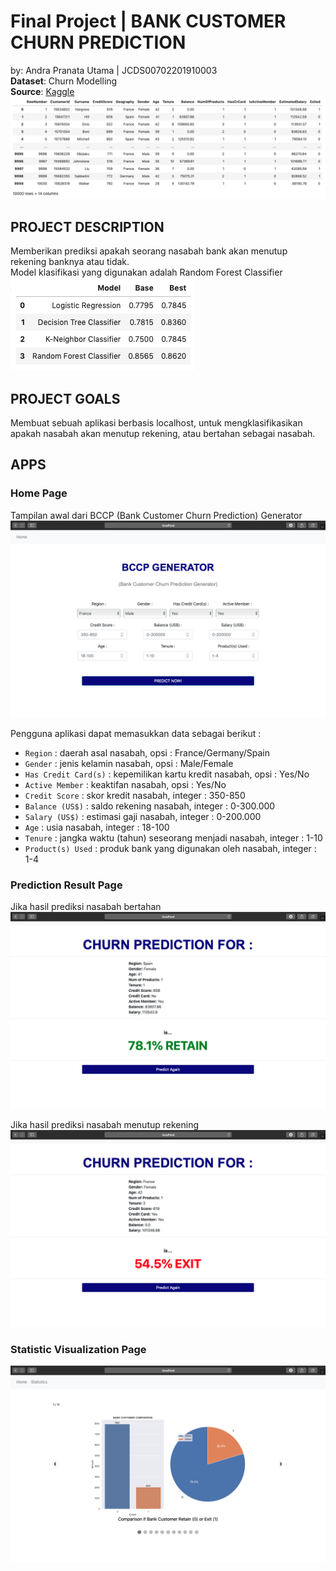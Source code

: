 # Final Project | BANK CUSTOMER CHURN PREDICTION
by: Andra Pranata Utama | JCDS00702201910003 <br>
__Dataset__: Churn Modelling <br>
__Source__: [Kaggle](https://www.kaggle.com/shrutimechlearn/churn-modelling)
![Datasets](https://github.com/apeuta/Final_Project_JCDS07_ChurnPrediction_Bank/blob/master/img/dataset.png "Datasets")
<br>

## PROJECT DESCRIPTION
Memberikan prediksi apakah seorang nasabah bank akan menutup rekening banknya atau tidak. <br>
Model klasifikasi yang digunakan adalah Random Forest Classifier<br>
![Score](https://github.com/apeuta/Final_Project_JCDS07_ChurnPrediction_Bank/blob/master/img/score.png "Score")

## PROJECT GOALS
Membuat sebuah aplikasi berbasis localhost, untuk mengklasifikasikan apakah nasabah akan menutup rekening, atau bertahan sebagai nasabah.<br>

## APPS
### Home Page
Tampilan awal dari BCCP (Bank Customer Churn Prediction) Generator
![Home page](https://github.com/apeuta/Final_Project_JCDS07_ChurnPrediction_Bank/blob/master/img/homepage.png "Home Page")

Pengguna aplikasi dapat memasukkan data sebagai berikut :
- `Region` : daerah asal nasabah, opsi : France/Germany/Spain
- `Gender` : jenis kelamin nasabah, opsi : Male/Female
- `Has Credit Card(s)` : kepemilikan kartu kredit nasabah, opsi : Yes/No
- `Active Member` : keaktifan nasabah, opsi : Yes/No
- `Credit Score` : skor kredit nasabah, integer : 350-850
- `Balance (US$)` : saldo rekening nasabah, integer : 0-300.000
- `Salary (US$)` : estimasi gaji nasabah, integer : 0-200.000
- `Age` : usia nasabah, integer : 18-100
- `Tenure` : jangka waktu (tahun) seseorang menjadi nasabah, integer : 1-10
- `Product(s) Used` : produk bank yang digunakan oleh nasabah, integer : 1-4<br>

### Prediction Result Page
Jika hasil prediksi nasabah bertahan
![Predict Retain](https://github.com/apeuta/Final_Project_JCDS07_ChurnPrediction_Bank/blob/master/img/pred-retain.png "Predict Retain")<br>

Jika hasil prediksi nasabah menutup rekening
![Predict Exit](https://github.com/apeuta/Final_Project_JCDS07_ChurnPrediction_Bank/blob/master/img/pred-exit.png "Predict Exit")<br>

### Statistic Visualization Page
![Stats Page](https://github.com/apeuta/Final_Project_JCDS07_ChurnPrediction_Bank/blob/master/img/statpage.png "Stats Page")